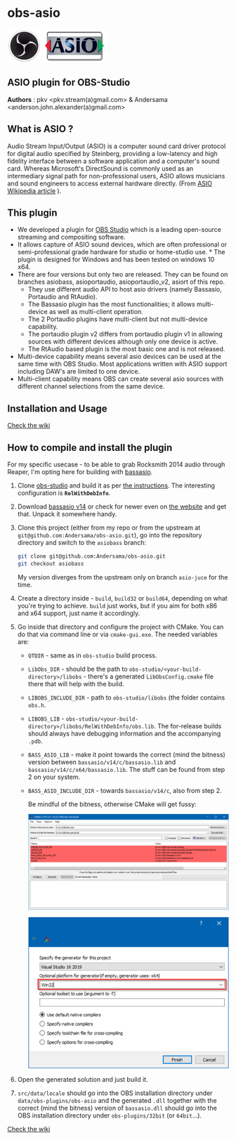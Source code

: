 # obs-asio

![obs icon](/images/obs_icon_very_small.png)  ![asio icon](/images/TECH_ASIOsmall.png)

## ASIO plugin for OBS-Studio

**Authors** :  pkv <pkv.stream(a)gmail.com> & Andersama <anderson.john.alexander(a)gmail.com>

## What is ASIO ?

Audio Stream Input/Output (ASIO) is a computer sound card driver protocol for digital audio specified by Steinberg, providing a low-latency and high fidelity interface between a software application and a computer's sound card. Whereas Microsoft's DirectSound is commonly used as an intermediary signal path for non-professional users, ASIO allows musicians and sound engineers to access external hardware directly. (From [ASIO Wikipedia article](https://en.wikipedia.org/wiki/Audio_Stream_Input/Output) ).

## This plugin

* We developed a plugin for [OBS Studio](https://obsproject.com/) which is a leading open-source streaming and compositing software.
* It allows capture of ASIO sound devices, which are often professional or semi-professional grade hardware for studio or home-studio use. * The plugin is designed for Windows and has been tested on windows 10 x64.
* There are four versions but only two are released. They can be found on branches asiobass, asioportaudio, asioportaudio_v2, asiort of this repo.
  * They use different audio API to host asio drivers (namely Bassasio, Portaudio and RtAudio).
  * The Bassasio plugin has the most functionalities; it allows multi-device as well as multi-client operation.
  * The 2 Portaudio plugins have multi-client but not multi-device capability.
  * The portaudio plugin v2 differs from portaudio plugin v1 in allowing sources with different devices although only one device is active.
  * The RtAudio based plugin is the most basic one and is not released.
* Multi-device capability means several asio devices can be used at the same time with OBS Studio. Most applications written with ASIO support including DAW's are limited to one device.
* Multi-client capability means OBS can create several asio sources with different channel selections from the same device.

## Installation and Usage

[Check the wiki](https://github.com/pkviet/obs-asio/wiki/Installation-and-Usage)

## How to compile and install the plugin

For my specific usecase - to be able to grab Rocksmith 2014 audio through Reaper, I'm opting here for building with [bassasio](https://www.un4seen.com/).

1. Clone [obs-studio](https://github.com/obsproject/obs-studio) and build it as per [the instructions](https://github.com/obsproject/obs-studio/wiki/Install-Instructions#windows-build-directions). The interesting configuration is **`RelWithDebInfo`**.
2. Download [bassasio v14](https://www.un4seen.com/download.php?bassasio14) or check for newer even on [the website](https://www.un4seen.com/) and get that. Unpack it somewhere handy.
3. Clone this project (either from my repo or from the upstream at `git@github.com:Andersama/obs-asio.git`), go into the repository directory and switch to the `asiobass` branch:

    ```bash
    git clone git@github.com:Andersama/obs-asio.git
    git checkout asiobass
    ```
  
    My version diverges from the upstream only on branch `asio-juce` for the time.

4. Create a directory inside - `build`, `build32` or `build64`, depending on what you're trying to achieve.
`build` just works, but if you aim for both x86 and x64 support, just name it accordingly.
5. Go inside that directory and configure the project with CMake. You can do that via command line or via `cmake-gui.exe`.
    The needed variables are:

    * `QTDIR` - same as in `obs-studio` build process.
    * `LibObs_DIR` - should be the path to `obs-studio/<your-build-directory>/libobs` - there's a generated `LibObsConfig.cmake` file there that will help with the build.
    * `LIBOBS_INCLUDE_DIR` - path to `obs-studio/libobs` (the folder contains `obs.h`.
    * `LIBOBS_LIB` - `obs-studio/<your-build-directory>/libobs/RelWithDebInfo/obs.lib`. The for-release builds should always have debugging information and the accompanying `.pdb`.
    * `BASS_ASIO_LIB` - make it point towards the correct (mind the bitness) version between `bassasio/v14/c/bassasio.lib` and `bassasio/v14/c/x64/bassasio.lib`. The stuff can be found from step 2 on your system.
    * `BASS_ASIO_INCLUDE_DIR` - towards `bassasio/v14/c`, also from step 2.

        Be mindful of the bitness, otherwise CMake will get fussy:

        ![cmake configure](./images/build_configure.png)

        ![cmake generate](./images/build_generate.png)

6. Open the generated solution and just build it.
7. `src/data/locale` should go into the OBS installation directory under `data/obs-plugins/obs-asio` and the generated `.dll` together with the correct (mind the bitness) version of `bassasio.dll` should go into the OBS installation directory under `obs-plugins/32bit` (or `64bit`...).

[Check the wiki](https://github.com/pkviet/obs-asio/wiki/Compilation-instructions)
